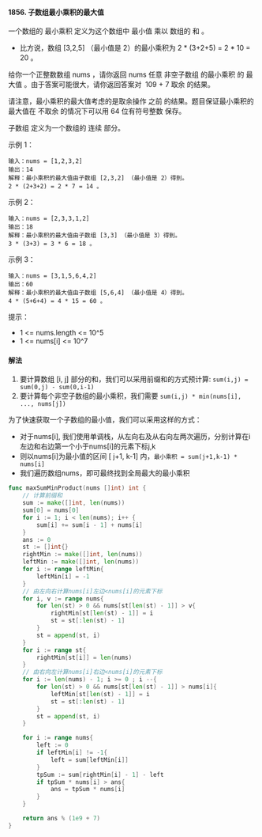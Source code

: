 #### 1856. 子数组最小乘积的最大值
一个数组的 最小乘积 定义为这个数组中 最小值 乘以 数组的 和 。

- 比方说，数组 [3,2,5] （最小值是 2）的最小乘积为 2 * (3+2+5) = 2 * 10 = 20 。

给你一个正整数数组 nums ，请你返回 nums 任意 非空子数组 的最小乘积 的 最大值 。由于答案可能很大，请你返回答案对  109 + 7 取余 的结果。

请注意，最小乘积的最大值考虑的是取余操作 之前 的结果。题目保证最小乘积的最大值在 不取余 的情况下可以用 64 位有符号整数 保存。

子数组 定义为一个数组的 连续 部分。

示例 1：
```
输入：nums = [1,2,3,2]
输出：14
解释：最小乘积的最大值由子数组 [2,3,2] （最小值是 2）得到。
2 * (2+3+2) = 2 * 7 = 14 。
```
示例 2：
```
输入：nums = [2,3,3,1,2]
输出：18
解释：最小乘积的最大值由子数组 [3,3] （最小值是 3）得到。
3 * (3+3) = 3 * 6 = 18 。
```
示例 3：
```
输入：nums = [3,1,5,6,4,2]
输出：60
解释：最小乘积的最大值由子数组 [5,6,4] （最小值是 4）得到。
4 * (5+6+4) = 4 * 15 = 60 。
```

提示：
- 1 <= nums.length <= 10^5
- 1 <= nums[i] <= 10^7

#### 解法
1. 要计算数组 [i, j] 部分的和，我们可以采用前缀和的方式预计算: ``sum(i,j) = sum(0,j) - sum(0,i-1)``
2. 要计算每个非空子数组的最小乘积，我们需要 ``sum(i,j) * min(nums[i], ..., nums[j])``

为了快速获取一个子数组的最小值，我们可以采用这样的方式：
- 对于nums[i], 我们使用单调栈，从左向右及从右向左两次遍历，分别计算在i左边和右边第一个小于nums[i]的元素下标j,k
- 则以nums[i]为最小值的区间 [ j+1, k-1] 内，``最小乘积 = sum(j+1,k-1) * nums[i]``
- 我们遍历数组nums，即可最终找到全局最大的最小乘积
```go
func maxSumMinProduct(nums []int) int {
    // 计算前缀和
    sum := make([]int, len(nums))
    sum[0] = nums[0]
    for i := 1; i < len(nums); i++ {
        sum[i] += sum[i - 1] + nums[i]
    }
    ans := 0
    st := []int{}
    rightMin := make([]int, len(nums))
    leftMin := make([]int, len(nums))
    for i := range leftMin{
        leftMin[i] = -1
    }
    // 由左向右计算nums[i]左边<nums[i]的元素下标
    for i, v := range nums{
        for len(st) > 0 && nums[st[len(st) - 1]] > v{
            rightMin[st[len(st) - 1]] = i
            st = st[:len(st) - 1]
        }
        st = append(st, i)
    }
    for i := range st{
        rightMin[st[i]] = len(nums)
    }
    // 由右向左计算nums[i]右边<nums[i]的元素下标
    for i := len(nums) - 1; i >= 0 ; i --{
        for len(st) > 0 && nums[st[len(st) - 1]] > nums[i]{
            leftMin[st[len(st) - 1]] = i
            st = st[:len(st) - 1]
        }
        st = append(st, i)
    }

    for i := range nums{
        left := 0
        if leftMin[i] != -1{
            left = sum[leftMin[i]]
        }
        tpSum := sum[rightMin[i] - 1] - left
        if tpSum * nums[i] > ans{
            ans = tpSum * nums[i]
        }
    }

    return ans % (1e9 + 7)
}
```